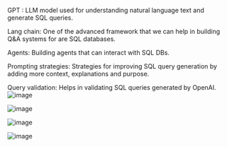 GPT : LLM model used for understanding natural language text and generate SQL queries.

Lang chain: One of the advanced framework that we can help in building Q&A systems for are SQL databases.

Agents: Building agents that can interact with SQL DBs.

Prompting strategies: Strategies for improving SQL query generation by adding more context, explanations and purpose.

Query validation: Helps in validating SQL queries generated by OpenAI. 
![image](https://github.com/sathish-skb/javascript/assets/31583525/5baaaaa7-5279-418c-bc99-cc2b4d1a6583)

![image](https://github.com/sathish-skb/javascript/assets/31583525/7159713b-91c1-4ffd-8489-d08b8015f035)

![image](https://github.com/sathish-skb/javascript/assets/31583525/575370fa-8280-4af0-b755-8b941108c80b)

![image](https://github.com/sathish-skb/javascript/assets/31583525/1c4750bd-3e87-42d0-9579-131c962d0095)

